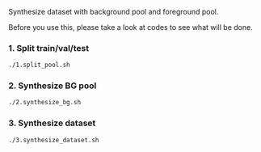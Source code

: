 Synthesize dataset with background pool and foreground pool.

Before you use this, please take a look at codes to see what will be done.

### 1. Split train/val/test
```bash
./1.split_pool.sh
```

### 2. Synthesize BG pool
```bash
./2.synthesize_bg.sh
```

### 3. Synthesize dataset
```bash
./3.synthesize_dataset.sh
```